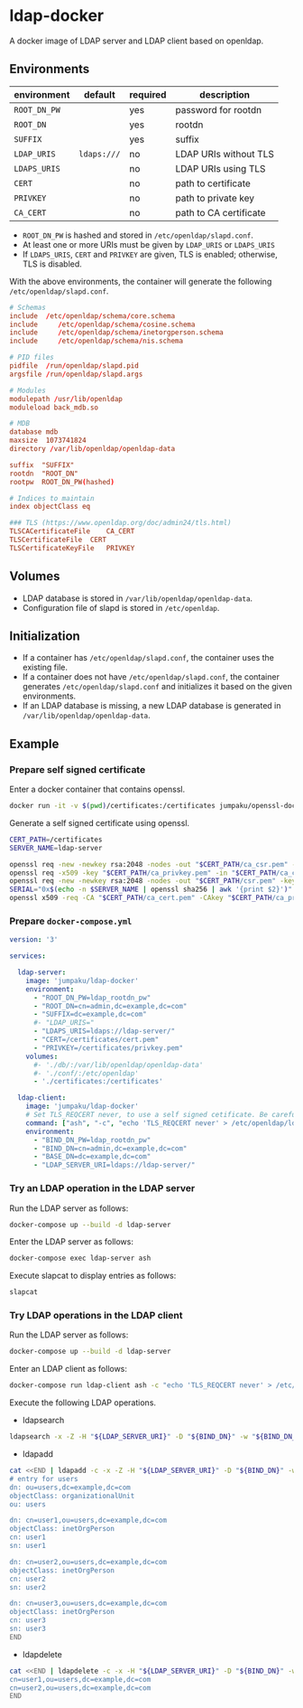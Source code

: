 # ldap-docker

A docker image of LDAP server and LDAP client based on openldap.

## Environments

| environment | default         | required | description |
|-------------|-----------------|----------|-------------|
| `ROOT_DN_PW`|                 | yes      | password for rootdn  |
| `ROOT_DN`   |                 | yes      | rootdn |
| `SUFFIX`    |                 | yes      | suffix |
| `LDAP_URIS` | `ldaps:///`     | no       | LDAP URIs without TLS |
| `LDAPS_URIS`| ` `             | no       | LDAP URIs using TLS |
| `CERT`      | ` `             | no       | path to certificate |
| `PRIVKEY`   | ` `             | no       | path to private key|
| `CA_CERT`   | ` `             | no       | path to CA certificate |

* `ROOT_DN_PW` is hashed and stored in `/etc/openldap/slapd.conf`.
* At least one or more URIs must be given by `LDAP_URIS` or `LDAPS_URIS`
* If `LDAPS_URIS`, `CERT` and `PRIVKEY` are given, TLS is enabled; otherwise, TLS is disabled.

With the above environments, the container will generate the following `/etc/openldap/slapd.conf`.
```conf
# Schemas
include  /etc/openldap/schema/core.schema
include     /etc/openldap/schema/cosine.schema
include     /etc/openldap/schema/inetorgperson.schema
include     /etc/openldap/schema/nis.schema

# PID files
pidfile  /run/openldap/slapd.pid
argsfile /run/openldap/slapd.args

# Modules
modulepath /usr/lib/openldap
moduleload back_mdb.so

# MDB
database mdb
maxsize  1073741824
directory /var/lib/openldap/openldap-data

suffix  "SUFFIX"
rootdn  "ROOT_DN"
rootpw  ROOT_DN_PW(hashed)

# Indices to maintain
index objectClass eq

### TLS (https://www.openldap.org/doc/admin24/tls.html)
TLSCACertificateFile    CA_CERT
TLSCertificateFile  CERT
TLSCertificateKeyFile   PRIVKEY
```

## Volumes

* LDAP database is stored in `/var/lib/openldap/openldap-data`.
* Configuration file of slapd is stored in `/etc/openldap`.

## Initialization

* If a container has `/etc/openldap/slapd.conf`, the container uses the existing file.
* If a container does not have `/etc/openldap/slapd.conf`, the container generates `/etc/openldap/slapd.conf` and initializes it based on the given environments.
* If an LDAP database is missing, a new LDAP database is generated in `/var/lib/openldap/openldap-data`.

## Example

### Prepare self signed certificate

Enter a docker container that contains openssl.
```sh
docker run -it -v $(pwd)/certificates:/certificates jumpaku/openssl-docker bash
```

Generate a self signed certificate using openssl.
```sh
CERT_PATH=/certificates
SERVER_NAME=ldap-server

openssl req -new -newkey rsa:2048 -nodes -out "$CERT_PATH/ca_csr.pem" -keyout "$CERT_PATH/ca_privkey.pem" -subj="/C=JP"
openssl req -x509 -key "$CERT_PATH/ca_privkey.pem" -in "$CERT_PATH/ca_csr.pem" -out "$CERT_PATH/ca_cert.pem" -days 356
openssl req -new -newkey rsa:2048 -nodes -out "$CERT_PATH/csr.pem" -keyout "$CERT_PATH/privkey.pem" -subj="/CN=$SERVER_NAME"
SERIAL="0x$(echo -n $SERVER_NAME | openssl sha256 | awk '{print $2}')"
openssl x509 -req -CA "$CERT_PATH/ca_cert.pem" -CAkey "$CERT_PATH/ca_privkey.pem" -set_serial "$SERIAL" -in "$CERT_PATH/csr.pem" -out "$CERT_PATH/cert.pem" -days 365
```

### Prepare `docker-compose.yml`

```yml
version: '3'

services: 

  ldap-server:
    image: 'jumpaku/ldap-docker'
    environment:
      - "ROOT_DN_PW=ldap_rootdn_pw"
      - "ROOT_DN=cn=admin,dc=example,dc=com"
      - "SUFFIX=dc=example,dc=com"
      #- "LDAP_URIS="
      - "LDAPS_URIS=ldaps://ldap-server/"
      - "CERT=/certificates/cert.pem"
      - "PRIVKEY=/certificates/privkey.pem"
    volumes:
      #- './db/:/var/lib/openldap/openldap-data' 
      #- './conf/:/etc/openldap' 
      - './certificates:/certificates'

  ldap-client:
    image: 'jumpaku/ldap-docker'
    # Set TLS_REQCERT never, to use a self signed cetificate. Be careful spelling.
    command: ["ash", "-c", "echo 'TLS_REQCERT never' > /etc/openldap/ldap.conf; ash"]
    environment:
      - "BIND_DN_PW=ldap_rootdn_pw"
      - "BIND_DN=cn=admin,dc=example,dc=com"
      - "BASE_DN=dc=example,dc=com"
      - "LDAP_SERVER_URI=ldaps://ldap-server/"
```

### Try an LDAP operation in the LDAP server

Run the LDAP server as follows:
```sh
docker-compose up --build -d ldap-server
```

Enter the LDAP server as follows:
```sh
docker-compose exec ldap-server ash
```

Execute slapcat to display entries as follows:
```sh
slapcat
```

### Try LDAP operations in the LDAP client

Run the LDAP server as follows:
```sh
docker-compose up --build -d ldap-server
```

Enter an LDAP client as follows:
```sh
docker-compose run ldap-client ash -c "echo 'TLS_REQCERT never' > /etc/openldap/ldap.conf; ash"
```

Execute the following LDAP operations.

* ldapsearch
```sh
ldapsearch -x -Z -H "${LDAP_SERVER_URI}" -D "${BIND_DN}" -w "${BIND_DN_PW}" -b "${BASE_DN}" "(objectClass=*)"
```

* ldapadd
```sh
cat <<END | ldapadd -c -x -Z -H "${LDAP_SERVER_URI}" -D "${BIND_DN}" -w "${BIND_DN_PW}"
# entry for users
dn: ou=users,dc=example,dc=com
objectClass: organizationalUnit
ou: users

dn: cn=user1,ou=users,dc=example,dc=com
objectClass: inetOrgPerson
cn: user1
sn: user1

dn: cn=user2,ou=users,dc=example,dc=com
objectClass: inetOrgPerson
cn: user2
sn: user2

dn: cn=user3,ou=users,dc=example,dc=com
objectClass: inetOrgPerson
cn: user3
sn: user3
END

```

* ldapdelete
```sh
cat <<END | ldapdelete -c -x -H "${LDAP_SERVER_URI}" -D "${BIND_DN}" -w "${BIND_DN_PW}"
cn=user1,ou=users,dc=example,dc=com
cn=user2,ou=users,dc=example,dc=com
END

```
